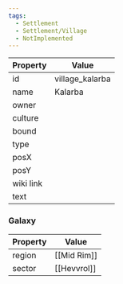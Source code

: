 ```yaml
---
tags:
  - Settlement
  - Settlement/Village
  - NotImplemented
---
```


| Property  | Value           |
| --------- | --------------- |
| id        | village_kalarba |
| name      | Kalarba         |
| owner     |                 |
| culture   |                 |
| bound     |                 |
| type      |                 |
| posX      |                 |
| posY      |                 |
| wiki link |                 |
| text      |                 |

### Galaxy
| Property | Value       |
| -------- | ----------- |
| region   | [[Mid Rim]] |
| sector   | [[Hevvrol]] |
